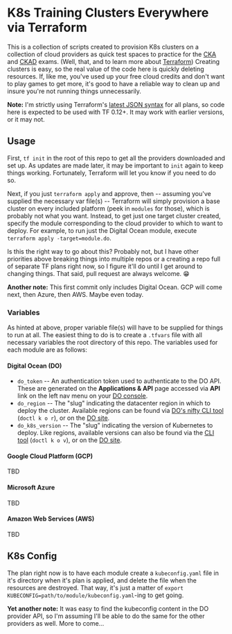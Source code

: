 # K8s Training Clusters Everywhere via Terraform

This is a collection of scripts created to provision K8s clusters on a collection of cloud providers as quick test spaces to practice for the [CKA][cka] and [CKAD][ckad] exams.  (Well, that, and to learn more about [Terraform][tf])  Creating clusters is easy, so the real value of the code here is quickly deleting resources.  If, like me, you've used up your free cloud credits and don't want to play games to get more, it's good to have a reliable way to clean up and insure you're not running things unnecessarily.

**Note:** I'm strictly using Terraform's [latest JSON syntax][tf_json] for all plans, so code here is expected to be used with TF 0.12+.  It may work with earlier versions, or it may not.

## Usage

First, `tf init` in the root of this repo to get all the providers downloaded and set up.  As updates are made later, it may be important to `init` again to keep things working.  Fortunately, Terraform will let you know if you need to do so.

Next, if you just `terraform apply` and approve, then -- assuming you've supplied the necessary var file(s) -- Terraform will simply provision a base cluster on every included platform (peek in `modules` for those), which is probably not what you want.  Instead, to get just one target cluster created, specify the module corresponding to the cloud provider to which to want to deploy.  For example, to run just the Digital Ocean module, execute `terraform apply -target=module.do`.

Is this the right way to go about this?  Probably not, but I have other priorities above breaking things into multiple repos or a creating a repo full of separate TF plans right now, so I figure it'll do until I get around to changing things.  That said, pull request are always welcome.  😁

**Another note:** This first commit only includes Digital Ocean.  GCP will come next, then Azure, then AWS.  Maybe even today.

### Variables

As hinted at above, proper variable file(s) will have to be supplied for things to run at all.  The easiest thing to do is to create a `.tfvars` file with all necessary variables the root directory of this repo.  The variables used for each module are as follows:

#### Digital Ocean (DO)

- `do_token` -- An authentication token used to authenticate to the DO API.  These are generated on the **Applications & API** page accessed via **API** link on the left nav menu on your [DO console][do_console].
- `do_region` -- The "slug" indicating the datacenter region in which to deploy the cluster.  Available regions can be found via [DO's nifty CLI tool][doctl] (`doctl k o r`), or on the [DO site][do_reg_slugs].
- `do_k8s_version` -- The "slug" indicating the version of Kubernetes to deploy.  Like regions, available versions can also be found via the [CLI tool][doctl] (`doctl k o v`), or on the [DO site][do_k8s_slugs].

#### Google Cloud Platform (GCP)

TBD

#### Microsoft Azure

TBD

#### Amazon Web Services (AWS)

TBD

## K8s Config

The plan right now is to have each module create a `kubeconfig.yaml` file in it's directory when it's plan is applied, and delete the file when the resources are destroyed.  That way, it's just a matter of `export KUBECONFIG=path/to/module/kubeconfig.yaml`-ing to get going.

**Yet another note:** It was easy to find the kubeconfig content in the DO provider API, so I'm assuming I'll be able to do the same for the other providers as well.  More to come...

[cka]: https://www.cncf.io/certification/cka/
[ckad]: https://www.cncf.io/certification/ckad/
[tf]: https://www.terraform.io/
[tf_json]: https://www.terraform.io/docs/configuration/syntax-json.html
[tf_mods]: https://www.terraform.io/docs/modules/index.html
[do_console]: https://cloud.digitalocean.com/projects
[doctl]: https://github.com/digitalocean/doctl
[do_reg_slugs]: https://www.digitalocean.com/docs/platform/availability-matrix/
[do_k8s_slugs]: https://slugs.do-api.dev/
